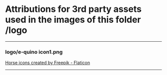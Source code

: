 # Attributions for 3rd party assets used in the images of this folder /logo

---

### logo/e-quino icon1.png
<a href="https://www.flaticon.com/free-icons/horse" title="horse icons">Horse icons created by Freepik - Flaticon</a>

---
